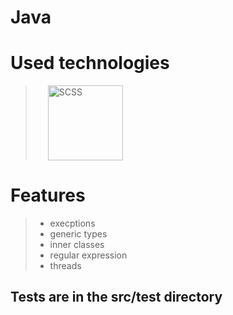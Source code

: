 # Java

# Used technologies
> <img style="margin: 0 20px" alt="SCSS" src="https://seeklogo.com/images/J/java-logo-7833D1D21A-seeklogo.com.png" height="120"/>
# Features
> * execptions
> * generic types
> * inner classes
> * regular expression
> * threads

## Tests are in the src/test directory
